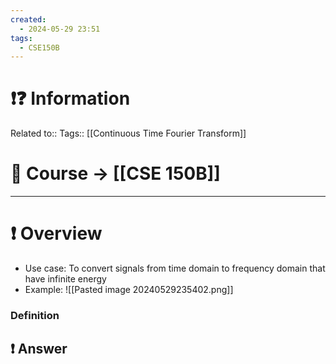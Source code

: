 ```yaml
---
created:
  - 2024-05-29 23:51
tags:
  - CSE150B
---
```


# ❗❓ Information
Related to:: 
Tags:: [[Continuous Time Fourier Transform]]

# 🌌 Course -> [[CSE 150B]]
---

# ❗ Overview
- Use case: To convert signals from time domain to frequency domain that have infinite energy
- Example: ![[Pasted image 20240529235402.png]]
### Definition

 
## ❗ Answer